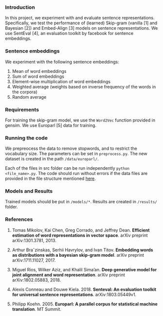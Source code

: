 
### Introduction

In this project, we experiment with and evaluate sentence representations. Specifically, we test the performance of (learned) Skip-gram (vanilla [1] and Bayesian [2]) and Embed-Align [3] models on sentence representations. We use SentEval [4], an evaluation toolkit by facebook for sentence embeddings.

### Sentence embeddings

We experiment with the following sentence embeddings:
1. Mean of word embeddings
2. Sum of word embeddings
3. Element-wise multiplication of word embeddings
4. Weighted average (weights based on inverse frequency of the words in the corpora)
5. Random average

### Requirements

For training the skip-gram model, we use the `Word2Vec` function provided in gensim. We use Europarl [5] data for training.

### Running the code

We prepreocess the data to remove stopwords, and to restrict the vocabulary size. The parameters can be set in `preprocess.py`. The new dataset is created in the path `/data/europarl/`.

Each of the files in src folder can be run independently `python <file_name>.py`. The code should run without errors if the data files are provided in the file structure mentioned [here](data).

### Models and Results

Trained models should be put in `/models/*`. Results are created in `/results/` folder.

### References

1. Tomas Mikolov, Kai Chen, Greg Corrado, and Jeffrey Dean. **Efficient estimation of word representations in vector space**. arXiv preprint arXiv:1301.3781, 2013.

2. Arthur Braˇzinskas, Serhii Havrylov, and Ivan Titov. **Embedding words as distributions with a bayesian skip-gram model**. arXiv preprint arXiv:1711.11027, 2017.

3. Miguel Rios, Wilker Aziz, and Khalil Sima’an. **Deep generative model for joint alignment and word representation**. arXiv preprint arXiv:1802.05883, 2018.

4. Alexis Conneau and Douwe Kiela. 2018. **Senteval: An evaluation toolkit for universal sentence representations**. arXiv:1803.05449v1.

5. Philipp Koehn. 2005. **Europarl: A parallel corpus for statistical machine translation**. MT Summit.
